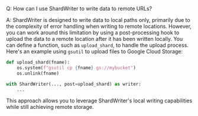 Q: How can I use ShardWriter to write data to remote URLs?

A: ShardWriter is designed to write data to local paths only, primarily due to the complexity of error handling when writing to remote locations. However, you can work around this limitation by using a post-processing hook to upload the data to a remote location after it has been written locally. You can define a function, such as `upload_shard`, to handle the upload process. Here's an example using `gsutil` to upload files to Google Cloud Storage:

```python
def upload_shard(fname):
    os.system(f"gsutil cp {fname} gs://mybucket")
    os.unlink(fname)

with ShardWriter(..., post=upload_shard) as writer:
    ...
```

This approach allows you to leverage ShardWriter's local writing capabilities while still achieving remote storage.
